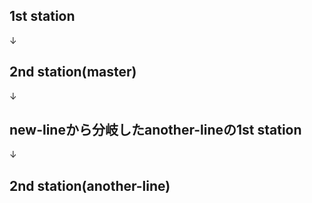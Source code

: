 ## 1st station

↓

## 2nd station(master)

↓

## new-lineから分岐したanother-lineの1st station

↓

## 2nd station(another-line)
